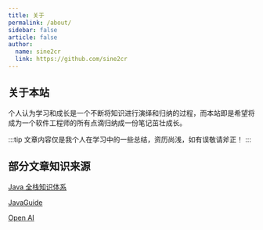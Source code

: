 ```yaml
---
title: 关于
permalink: /about/
sidebar: false
article: false
author:
  name: sine2cr
  link: https://github.com/sine2cr
---
```


## 关于本站

个人认为学习和成长是一个不断将知识进行演绎和归纳的过程，而本站即是希望将成为一个软件工程师的所有点滴归纳成一份笔记茁壮成长。

:::tip
文章内容仅是我个人在学习中的一些总结，资历尚浅，如有误敬请斧正！
:::

## 部分文章知识来源
[Java 全栈知识体系](https://pdai.tech/)

[JavaGuide](https://javaguide.cn/)

[Open AI](https://openai.com/)
